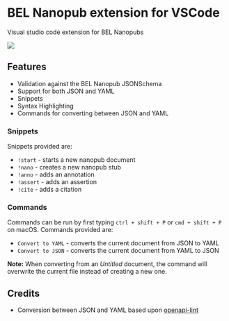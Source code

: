# BEL Nanopub extension for VSCode
Visual studio code extension for BEL Nanopubs

![](demo.gif)

## Features

* Validation against the BEL Nanopub JSONSchema
* Support for both JSON and YAML
* Snippets 
* Syntax Highlighting
* Commands for converting between JSON and YAML

### Snippets

Snippets provided are:
* `!start`  - starts a new nanopub document
* `!nano`   - creates a new nanopub stub
* `!anno`   - adds an annotation
* `!assert` - adds an assertion
* `!cite`   - adds a citation

### Commands

Commands can be run by first typing `ctrl + shift + P` or `cmd + shift + P` on macOS.
Commands provided are:
* `Convert to YAML` - converts the current document from JSON to YAML
* `Convert to JSON` - converts the current document from YAML to JSON

**Note:** When converting from an *Untitled* document, the command will overwrite the current file instead of creating a new one.

## Credits
* Conversion between JSON and YAML based upon [openapi-lint](https://github.com/Mermade/openapi-lint-vscode)